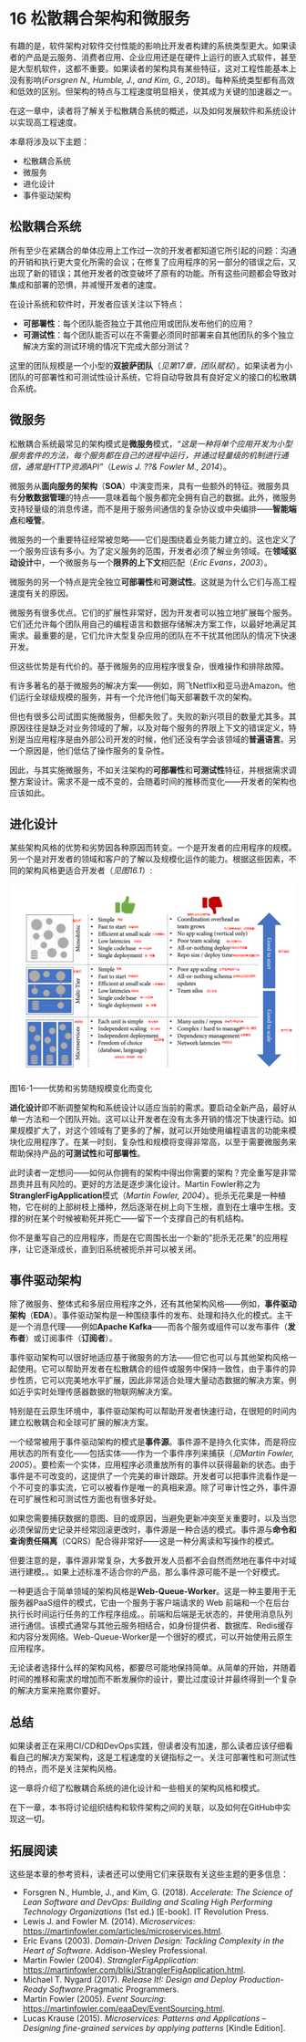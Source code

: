 # 16 **松散耦合架构和微服务**

有趣的是，软件架构对软件交付性能的影响比开发者构建的系统类型更大。如果读者的产品是云服务、消费者应用、企业应用还是在硬件上运行的嵌入式软件，甚至是大型机软件，这都不重要。如果读者的架构具有某些特征，这对工程性能基本上没有影响(_Forsgren N., Humble, J., and Kim, G., 2018_)。每种系统类型都有高效和低效的区别。但架构的特点与工程速度明显相关，使其成为关键的加速器之一。

在这一章中，读者将了解关于松散耦合系统的概述，以及如何发展软件和系统设计以实现高工程速度。

本章将涉及以下主题：

- 松散耦合系统
- 微服务
- 进化设计
- 事件驱动架构
  
## **松散耦合系统**

所有至少在紧耦合的单体应用上工作过一次的开发者都知道它所引起的问题：沟通的开销和执行更大变化所需的会议；在修复了应用程序的另一部分的错误之后，又出现了新的错误；其他开发者的改变破坏了原有的功能。所有这些问题都会导致对集成和部署的恐惧，并减慢开发者的速度。

在设计系统和软件时，开发者应该关注以下特点：

- **可部署性**：每个团队能否独立于其他应用或团队发布他们的应用？
- **可测试性**：每个团队能否可以在不需要必须同时部署来自其他团队的多个独立解决方案的测试环境的情况下完成大部分测试？

这里的团队规模是一个小型的**双披萨团队**（_见第17章，团队赋权_）。如果读者为小团队的可部署性和可测试性设计系统，它将自动导致具有良好定义的接口的松散耦合系统。

## **微服务**

松散耦合系统最常见的架构模式是**微服务**模式，_“这是一种将单个应用开发为小型服务套件的方法，每个服务都在自己的进程中运行，并通过轻量级的机制进行通信，通常是HTTP资源API”_（_Lewis J. ??& Fowler M., 2014_）。

微服务从**面向服务的架构**（**SOA**）中演变而来，具有一些额外的特征。微服务具有**分散数据管理**的特点——意味着每个服务都完全拥有自己的数据。此外，微服务支持轻量级的消息传递，而不是用于服务间通信的复杂协议或中央编排——**智能端点**和**哑管**。

微服务的一个重要特征经常被忽略——它们是围绕着业务能力建立的。这也定义了一个服务应该有多小。为了定义服务的范围，开发者必须了解业务领域。在**领域驱动设计**中，一个微服务与一个**限界的上下文**相匹配（_Eric Evans，2003_）。

微服务的另一个特点是完全独立**可部署性**和**可测试性**。这就是为什么它们与高工程速度有关的原因。

微服务有很多优点。它们的扩展性非常好，因为开发者可以独立地扩展每个服务。它们还允许每个团队用自己的编程语言和数据存储解决方案工作，以最好地满足其需求。最重要的是，它们允许大型复杂应用的团队在不干扰其他团队的情况下快速开发。

但这些优势是有代价的。基于微服务的应用程序很复杂，很难操作和排除故障。

有许多著名的基于微服务的解决方案——例如，网飞Netflix和亚马逊Amazon。他们运行全球级规模的服务，并有一个允许他们每天部署数千次的架构。

但也有很多公司试图实施微服务，但都失败了。失败的新兴项目的数量尤其多。其原因往往是缺乏对业务领域的了解，以及对每个服务的界限上下文的错误定义，特别是当应用程序是由外部公司开发的时候，他们还没有学会该领域的**普遍语言**。另一个原因是，他们低估了操作服务的复杂性。

因此，与其实施微服务，不如关注架构的**可部署性**和**可测试性**特征，并根据需求调整方案设计。需求不是一成不变的，会随着时间的推移而变化——开发者的架构也应该如此。

## **进化设计**

某些架构风格的优势和劣势因各种原因而转变。一个是开发者的应用程序的规模。另一个是对开发者的领域和客户的了解以及规模化运作的能力。根据这些因素，不同的架构风格更适合开发者（_见图16.1_）:

![图片](fig16-1.png)

图16-1——优势和劣势随规模变化而变化

**进化设计**即不断调整架构和系统设计以适应当前的需求。要启动全新产品，最好从单一方法和一个团队开始。这可以让开发者在没有太多开销的情况下快速行动。如果规模扩大了，对这个领域有了更多的了解，就可以开始使用编程语言的功能来模块化应用程序了。在某一时刻，复杂性和规模将变得非常高，以至于需要微服务来帮助保持产品的**可测试性**和**可部署性**。

此时读者一定想问——如何从你拥有的架构中得出你需要的架构？完全重写是非常昂贵并且有风险的。更好的方法是逐步演化设计。Martin Fowler称之为**StranglerFigApplication**模式（_Martin Fowler, 2004_）。扼杀无花果是一种植物，它在树的上部树枝上播种，然后逐渐在树上向下生根，直到在土壤中生根。支撑的树在某个时候被勒死并死亡——留下一个支撑自己的有机结构。

你不是重写自己的应用程序，而是在它周围长出一个新的"扼杀无花果"的应用程序，让它逐渐成长，直到旧系统被扼杀并可以被关闭。

## **事件驱动架构**

除了微服务、整体式和多层应用程序之外，还有其他架构风格——例如，**事件驱动架构**（**EDA**）。事件驱动架构是一种围绕事件的发布、处理和持久化的模式。主干是一个消息代理——例如**Apache Kafka**——而各个服务或组件可以发布事件（**发布者**）或订阅事件（**订阅者**）。

事件驱动架构可以很好地适应基于微服务的方法——但它也可以与其他架构风格一起使用。它可以帮助开发者在松散耦合的组件或服务中保持一致性，由于事件的异步性质，它可以完美地水平扩展，因此非常适合处理大量动态数据的解决方案，例如近乎实时处理传感器数据的物联网解决方案。

特别是在云原生环境中，事件驱动架构可以帮助开发者快速行动，在很短的时间内建立松散耦合和全球可扩展的解决方案。

一个经常被用于事件驱动架构的模式是**事件源**。事件源不是持久化实体，而是将应用状态的所有变化——包括实体——作为一个事件序列来捕获（_见Martin Fowler, 2005_）。要检索一个实体，应用程序必须重放所有的事件以获得最新的状态。由于事件是不可改变的，这提供了一个完美的审计跟踪。开发者可以把事件流看作是一个不可变的事实流，它可以被看作是唯一的真相来源。除了可审计性之外，事件源在可扩展性和可测试性方面也有很多好处。

如果您需要捕获数据的意图、目的或原因，当避免更新冲突至关重要时，以及当您必须保留历史记录并经常回滚更改时，事件源是一种合适的模式。事件源与**命令和查询责任隔离**（CQRS）配合得非常好——这是一种分离读和写操作的模式。

但要注意的是，事件源非常复杂，大多数开发人员都不会自然而然地在事件中对域进行建模。。如果上述标准不适合你的产品，那么事件源可能不是一个好模式。

一种更适合于简单领域的架构风格是**Web-Queue-Worker**。这是一种主要用于无服务器PaaS组件的模式，它由一个服务于客户端请求的 Web 前端和一个在后台执行长时间运行任务的工作程序组成。。前端和后端是无状态的，并使用消息队列进行通信。该模式通常与其他云服务相结合，如身份提供者、数据库、Redis缓存和内容分发网络。Web-Queue-Worker是一个很好的模式，可以开始使用云原生应用程序。

无论读者选择什么样的架构风格，都要尽可能地保持简单。从简单的开始，并随着时间的推移和需求的增加而不断发展你的设计，要比过度设计并最终得到一个复杂的解决方案来拖累你要好。

## **总结**

如果读者正在采用CI/CD和DevOps实践，但读者没有加速，那么读者应该仔细看看自己的解决方案架构，这是工程速度的关键指标之一。关注可部署性和可测试性的特点，而不是关注架构风格。

这一章将介绍了松散耦合系统的进化设计和一些相关的架构风格和模式。

在下一章，本书将讨论组织结构和软件架构之间的关联，以及如何在GitHub中实现这一切。

## **拓展阅读**

这些是本章的参考资料，读者还可以使用它们来获取有关这些主题的更多信息：

- Forsgren N., Humble, J., and Kim, G. (2018). _Accelerate: The Science of Lean Software and DevOps: Building and Scaling High Performing Technology Organizations_ (1st ed.) [E-book]. IT Revolution Press.
- Lewis J. and Fowler M. (2014). _Microservices_: <https://martinfowler.com/articles/microservices.html>.
- Eric Evans (2003). _Domain-Driven Design: Tackling Complexity in the Heart of Software_. Addison-Wesley Professional.
- Martin Fowler (2004). _StranglerFigApplication_: <https://martinfowler.com/bliki/StranglerFigApplication.html>.
- Michael T. Nygard (2017). _Release It!: Design and Deploy Production-Ready Software_.Pragmatic Programmers.
- Martin Fowler (2005). _Event Sourcing_: <https://martinfowler.com/eaaDev/EventSourcing.html>.
- Lucas Krause (2015). _Microservices: Patterns and Applications – Designing fine-grained services by applying patterns_ [Kindle Edition].
